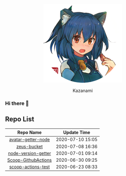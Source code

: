 <div class="profile_image" align="center">
  <img class="profile" src="https://raw.githubusercontent.com/Kazanami/avatar-getter-node/master/Kazanami.png">
  <!-- trigger -->
  <p> Kazanami </p>
</div>

### Hi there 👋

## Repo List
| Repo Name | Update Time |
|:---------:|:-----------:|
|[avatar-getter-node](https://github.com/Kazanami/avatar-getter-node.git)|2020-07-10 15:05|
|[zeus-bucket](https://github.com/Kazanami/zeus-bucket.git)|2020-07-08 16:36|
|[node-version-getter](https://github.com/Kazanami/node-version-getter.git)|2020-07-01 09:14|
|[Scoop-GithubActions](https://github.com/Kazanami/Scoop-GithubActions.git)|2020-06-30 09:25|
|[scoop-actions-test](https://github.com/Kazanami/scoop-actions-test.git)|2020-06-23 08:33|
<!--
**Kazanami/Kazanami** is a ✨ _special_ ✨ repository because its `README.md` (this file) appears on your GitHub profile.

Here are some ideas to get you started:

- 🔭 I’m currently working on ...
- 🌱 I’m currently learning ...
- 👯 I’m looking to collaborate on ...
- 🤔 I’m looking for help with ...
- 💬 Ask me about ...
- 📫 How to reach me: ...
- 😄 Pronouns: ...
- ⚡ Fun fact: ...
-->
